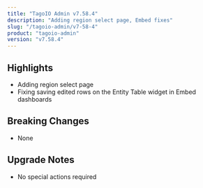```yaml
---
title: "TagoIO Admin v7.58.4"
description: "Adding region select page, Embed fixes"
slug: "/tagoio-admin/v7-58-4"
product: "tagoio-admin"
version: "v7.58.4"
---
```


## Highlights

- Adding region select page
- Fixing saving edited rows on the Entity Table widget in Embed dashboards

## Breaking Changes

- None

## Upgrade Notes

- No special actions required
